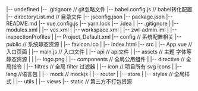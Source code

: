 |-- undefined
    |-- .gitignore               // git忽略文件
    |-- babel.config.js         // babel转化配置
    |-- directoryList.md        // 目录文件
    |-- jsconfig.json
    |-- package.json
    |-- README.md
    |-- vue.config.js
    |-- yarn.lock
    |-- .idea
    |   |-- .gitignore
    |   |-- modules.xml
    |   |-- vcs.xml
    |   |-- workspace.xml
    |   |-- zwl-admin.iml
    |   |-- inspectionProfiles
    |       |-- Project_Default.xml
    |-- config                  // 系统配置相关
    |-- public                  // 系统静态资源
    |   |-- favicon.ico
    |   |-- index.html
    |-- src
    |   |-- App.vue             // 入口页面
    |   |-- main.js             // 入口文件
    |   |-- api                  // api文件
    |   |-- assets                // 主题 字体等静态资源
    |   |   |-- logo.png
    |   |-- components          // 全局公用组件
    |   |-- directive // 全局指令
    |   |-- filtres // 全局 filter 过滤器
    |   |-- icon      // 项目所有 svg icons
    |   |-- lang      //语言包
    |   |-- mock        // mockjs
    |   |-- router
    |   |-- store
    |   |-- styles          // 全局样式
    |   |-- utils
    |   |-- views
    |-- static                // 第三方不打包资源
